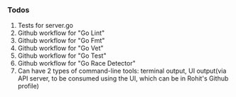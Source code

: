 ### Todos
<ol>
    <li>Tests for server.go</li>
    <li>Github workflow for "Go Lint"</li>
    <li>Github workflow for "Go Fmt"</li>
    <li>Github workflow for "Go Vet"</li>
    <li>Github workflow for "Go Test"</li>
    <li>Github workflow for "Go Race Detector"</li>
    <li>
        Can have 2 types of command-line tools: terminal output, UI output(via API server, to be consumed using the UI,
        which can be in Rohit's Github profile)
    </li>
</ol>
